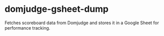 # domjudge-gsheet-dump
Fetches scoreboard data from Domjudge and stores it in a Google Sheet for performance tracking.

